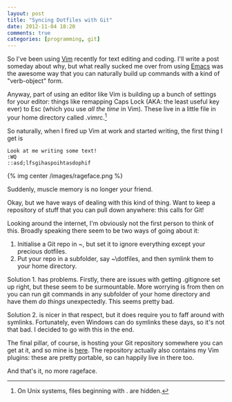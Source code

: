 ```yaml
---
layout: post
title: "Syncing Dotfiles with Git"
date: 2012-11-04 18:20
comments: true
categories: [programming, git]
---
```


So I've been using [Vim](http://www.vim.org/) recently for text editing and coding. I'll write a post someday about why, but what really sucked me over from using [Emacs](http://www.gnu.org/software/emacs/) was the awesome way that you can naturally build up commands with a kind of "verb-object" form.

Anyway, part of using an editor like Vim is building up a bunch of settings for your editor: things like remapping Caps Lock (AKA: the least useful key ever) to Esc (which you use *all the time* in Vim). These live in a little file in your home directory called .vimrc.[^dotfiles]

[^dotfiles]: On Unix systems, files beginning with . are hidden.

So naturally, when I fired up Vim at work and started writing, the first thing I get is

    Look at me writing some text!
    :WQ
    ::asd;lfsgihaspoihtasdophif

{% img center /images/rageface.png %}

Suddenly, muscle memory is no longer your friend.

<!-- more -->

Okay, but we have ways of dealing with this kind of thing. Want to keep a repository of stuff that you can pull down anywhere: this calls for Git!

Looking around the internet, I'm obviously not the first person to think of this. Broadly speaking there seem to be two ways of going about it:

1. Initialise a Git repo in ~, but set it to ignore everything except your precious dotfiles.
2. Put your repo in a subfolder, say ~\dotfiles, and then symlink them to your home directory.

Solution 1. has problems. Firstly, there are issues with getting .gitignore set up right, but these seem to be surmountable. More worrying is from then on you can run git commands in any subfolder of your home directory and have them *do things* unexpectedly. This seems pretty bad.

Solution 2. is nicer in that respect, but it does require you to faff around with symlinks. Fortunately, even Windows can do symlinks these days, so it's not that bad. I decided to go with this in the end.

The final pillar, of course, is hosting your Git repository somewhere you can get at it, and so mine is [here](https://github.com/michaelpj/dotfiles). The repository actually also contains my Vim plugins: these are pretty portable, so can happily live in there too.

And that's it, no more rageface. 

